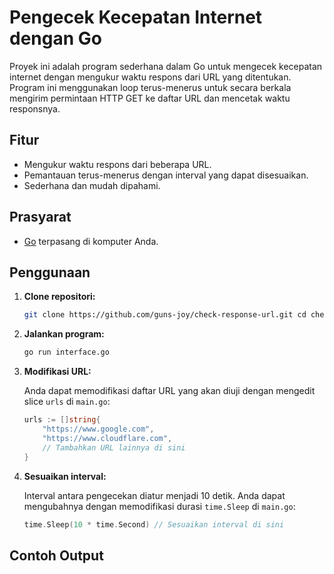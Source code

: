 # Pengecek Kecepatan Internet dengan Go

Proyek ini adalah program sederhana dalam Go untuk mengecek kecepatan internet dengan mengukur waktu respons dari URL yang ditentukan. Program ini menggunakan loop terus-menerus untuk secara berkala mengirim permintaan HTTP GET ke daftar URL dan mencetak waktu responsnya.

## Fitur

- Mengukur waktu respons dari beberapa URL.
- Pemantauan terus-menerus dengan interval yang dapat disesuaikan.
- Sederhana dan mudah dipahami.

## Prasyarat

- [Go](https://golang.org/dl/) terpasang di komputer Anda.

## Penggunaan

1. **Clone repositori:**

    ```sh
    git clone https://github.com/guns-joy/check-response-url.git cd check-response-url ```

2. **Jalankan program:**

    ```sh
    go run interface.go
    ```

3. **Modifikasi URL:**

    Anda dapat memodifikasi daftar URL yang akan diuji dengan mengedit slice `urls` di `main.go`:

    ```go
    urls := []string{
        "https://www.google.com",
        "https://www.cloudflare.com",
        // Tambahkan URL lainnya di sini
    }
    ```

4. **Sesuaikan interval:**

    Interval antara pengecekan diatur menjadi 10 detik. Anda dapat mengubahnya dengan memodifikasi durasi `time.Sleep` di `main.go`:

    ```go
    time.Sleep(10 * time.Second) // Sesuaikan interval di sini
    ```

## Contoh Output

